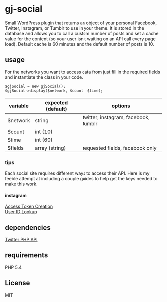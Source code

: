 # gj-social

Small WordPress plugin that returns an object of your personal Facebook, Twitter, Instagram, or Tumblr to use in your theme. It is stored in the database and allows you to call a custom number of posts and set a cache value for the content (so your user isn't waiting on an API call every page load). Default cache is 60 minutes and the default number of posts is 10.

## usage

For the networks you want to access data from just fill in the required fields and instantiate the class in your code.

```
$gjSocial = new gjSocial();
$gjSocial->display($network, $count, $time);
```

| variable | expected (default) | options                              |
| -------- | ------------------ | -------------------------------------|
| $network | string             | twitter, instagram, facebook, tumblr |
| $count   | int (10)           |                                      |
| $time    | int (60)           |                                      |
| $fields  | array (string)     | requested fields, facebook only      |

### tips

Each social site requires different ways to access their API. Here is my feeble attempt at including a couple guides to help get the keys needed to make this work.

#### instagram
[Access Token Creation](http://jelled.com/instagram/access-token)  
[User ID Lookup](http://jelled.com/instagram/lookup-user-id)  

## dependencies

[Twitter PHP API](https://github.com/J7mbo/twitter-api-php)

## requirements

PHP 5.4

## License

MIT
